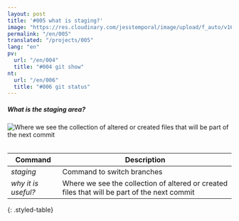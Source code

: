 ```yaml
---
layout: post
title: '#005 what is staging?'
image: "https://res.cloudinary.com/jesstemporal/image/upload/f_auto/v1642878594/gitfichas/en/005/thumbnail_rd6vdq.jpg"
permalink: "/en/005"
translated: "/projects/005"
lang: "en"
pv:
  url: "/en/004"
  title: "#004 git show"
nt:
  url: "/en/006"
  title: "#006 git status"
---
```

##### What is the staging area?
<img alt="Where we see the collection of altered or created files that will be part of the next commit" src="https://res.cloudinary.com/jesstemporal/image/upload/v1642878594/gitfichas/en/005/full_i2pkdc.jpg"><br><br>

| Command | Description |
|---------|-------------|
| _staging_ | Command to switch branches |
| _why it is useful?_ | Where we see the collection of altered or created files that will be part of the next commit |
{: .styled-table}
